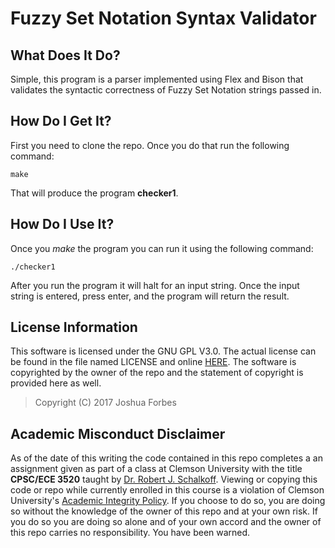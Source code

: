 # Fuzzy Set Notation Syntax Validator

## What Does It Do?
Simple, this program is a parser implemented using Flex and Bison that validates
the syntactic correctness of Fuzzy Set Notation strings passed in.

## How Do I Get It?
First you need to clone the repo. Once you do that run the following command:
```
make
```
That will produce the program **checker1**.

## How Do I Use It?
Once you *make* the program you can run it using the following command:
```
./checker1
```
After you run the program it will halt for an input string. Once the input
string is entered, press enter, and the program will return the result.

## License Information
This software is licensed under the GNU GPL V3.0. The actual license can be
found in the file named LICENSE and online [HERE](https://www.gnu.org/licenses/gpl.html). 
The software is copyrighted by the owner of the repo and the statement of 
copyright is provided here as well.
> Copyright (C) 2017 Joshua Forbes

## Academic Misconduct Disclaimer
As of the date of this writing the code contained in this repo completes a
an assignment given as part of a class at Clemson University with the title
**CPSC/ECE 3520** taught by [Dr. Robert J. Schalkoff](http://www.clemson.edu/cecas/departments/ece/faculty_staff/faculty/rschalkoff.html).
Viewing or copying this code or repo while currently enrolled in this course is
a violation of Clemson University's [Academic Integrity Policy](http://www.clemson.edu/studentaffairs/student-handbook/universitypolicies/academic_integrity.html).
If you choose to do so, you are doing so without the knowledge of the owner of
this repo and at your own risk. If you do so you are doing so alone and of your 
own accord and the owner of this repo carries no responsibility. You have been
warned.  